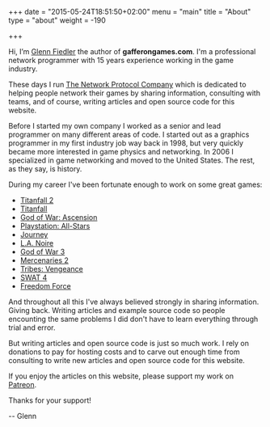 +++
date = "2015-05-24T18:51:50+02:00"
menu = "main"
title = "About"
type = "about"
weight = -190

+++

Hi, I’m [Glenn Fiedler](https://www.linkedin.com/in/glennfiedler) the author of **gafferongames.com**. I'm a professional network programmer with 15 years experience working in the game industry.

These days I run [The Network Protocol Company](http://www.thenetworkprotocolcompany.com) which is dedicated to helping people network their games by sharing information, consulting with teams, and of course, writing articles and open source code for this website.

Before I started my own company I worked as a senior and lead programmer on many different areas of code. I started out as a graphics programmer in my first industry job way back in 1998, but very quickly became more interested in game physics and networking. In 2006 I specialized in game networking and moved to the United States. The rest, as they say, is history.

During my career I've been fortunate enough to work on some great games:

* [Titanfall 2](http://www.metacritic.com/game/playstation-4/titanfall-2)
* [Titanfall](http://www.metacritic.com/game/xbox-360/titanfall)
* [God of War: Ascension](http://www.metacritic.com/game/playstation-3/god-of-war-ascension)
* [Playstation: All-Stars](http://www.metacritic.com/game/playstation-3/playstation-all-stars-battle-royale)
* [Journey](http://www.metacritic.com/game/playstation-3/journey)
* [L.A. Noire](http://www.metacritic.com/game/playstation-3/la-noire)
* [God of War 3](http://www.metacritic.com/game/playstation-3/god-of-war-iii)
* [Mercenaries 2](http://www.metacritic.com/game/xbox-360/mercenaries-2-world-in-flames)
* [Tribes: Vengeance](http://www.metacritic.com/game/pc/tribes-vengeance)
* [SWAT 4](http://www.metacritic.com/game/pc/swat-4)
* [Freedom Force](http://www.metacritic.com/game/pc/freedom-force)

And throughout all this I've always believed strongly in sharing information. Giving back. Writing articles and example source code so people encounting the same problems I did don't have to learn everything through trial and error. 

But writing articles and open source code is just so much work. I rely on donations to pay for hosting costs and to carve out enough time from consulting to write new articles and open source code for this website.

If you enjoy the articles on this website, please support my work on [Patreon](https://www.patreon.com/gafferongames).

Thanks for your support!

-- Glenn
